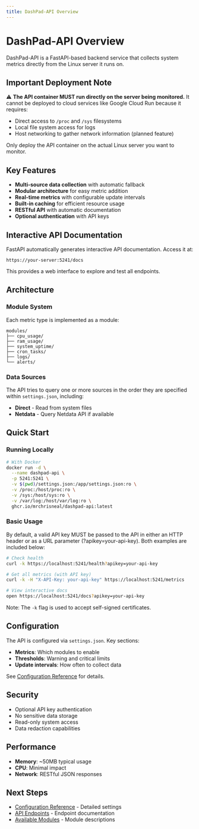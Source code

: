 ```yaml
---
title: DashPad-API Overview
---
```


# DashPad-API Overview

DashPad-API is a FastAPI-based backend service that collects system metrics directly from the Linux server it runs on.

## Important Deployment Note

⚠️ **The API container MUST run directly on the server being monitored.** It cannot be deployed to cloud services like Google Cloud Run because it requires:

- Direct access to `/proc` and `/sys` filesystems
- Local file system access for logs
- Host networking to gather network information (planned feature)

Only deploy the API container on the actual Linux server you want to monitor.

## Key Features

- **Multi-source data collection** with automatic fallback
- **Modular architecture** for easy metric addition
- **Real-time metrics** with configurable update intervals
- **Built-in caching** for efficient resource usage
- **RESTful API** with automatic documentation
- **Optional authentication** with API keys

## Interactive API Documentation

FastAPI automatically generates interactive API documentation. Access it at:

```
https://your-server:5241/docs
```

This provides a web interface to explore and test all endpoints.

## Architecture

### Module System

Each metric type is implemented as a module:

```
modules/
├── cpu_usage/
├── ram_usage/
├── system_uptime/
├── cron_tasks/
├── logs/
└── alerts/
```

### Data Sources

The API tries to query one or more sources in the order they are specified within `settings.json`, including:

- **Direct** - Read from system files
- **Netdata** - Query Netdata API if available

## Quick Start

### Running Locally

```bash
# With Docker
docker run -d \
  --name dashpad-api \
  -p 5241:5241 \
  -v $(pwd)/settings.json:/app/settings.json:ro \
  -v /proc:/host/proc:ro \
  -v /sys:/host/sys:ro \
  -v /var/log:/host/var/log:ro \
  ghcr.io/mrchrisneal/dashpad-api:latest
```

### Basic Usage

By default, a valid API key MUST be passed to the API in either an HTTP header or as a URL parameter (?apikey=your-api-key). Both examples are included below:

```bash
# Check health
curl -k https://localhost:5241/health?apikey=your-api-key

# Get all metrics (with API key)
curl -k -H "X-API-Key: your-api-key" https://localhost:5241/metrics

# View interactive docs
open https://localhost:5241/docs?apikey=your-api-key
```

Note: The `-k` flag is used to accept self-signed certificates.

## Configuration

The API is configured via `settings.json`. Key sections:

- **Metrics**: Which modules to enable
- **Thresholds**: Warning and critical limits
- **Update intervals**: How often to collect data

See [Configuration Reference](configuration.md) for details.

## Security

- Optional API key authentication
- No sensitive data storage
- Read-only system access
- Data redaction capabilities

## Performance

- **Memory**: ~50MB typical usage
- **CPU**: Minimal impact
- **Network**: RESTful JSON responses

## Next Steps

- [Configuration Reference](configuration.md) - Detailed settings
- [API Endpoints](endpoints.md) - Endpoint documentation
- [Available Modules](modules.md) - Module descriptions